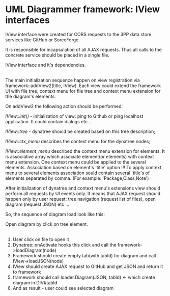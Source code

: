 UML Diagrammer framework: IView interfaces
===================================================

IView interface were created for CORS requests to the 3PP data store services like GitHub or SorceForge.

It is responsible for incapsulation of all AJAX requests. Thus all calls to the concrete service should be placed in a single file.   

<div id="IViewAPI" class="pack-diagram" repo="umlsynco/umlsync" path="/diagrammer/docs/dm-diagrams/IViewAPI.umlsync">
IView interface and it's dependencies. 
</div>
<br>


The main initialization sequence happen on view registration via framework::addView2(title, IView).
Each view could extend the framework UI with file tree, context menu for file tree and context menu extension for the diagram's elements.

On addView2 the following action should be performed:   

*IView::init()* - initialization of view: ping to Github or ping localhost application. It could contain dialogs etc ...

*IView::tree* - dynatree should be created based on this tree description;   

*IView::ctx_menu* describes the context menu for the dynatree nodes;

*IView::element_menu* described the context menu extension for elements. It is associative array which associate element(or elements) with context menu extension.
One context menu could be applied to the several elements.
Association based on element's 'title' option !!!
To apply context menu to several elements association sould contain several 'title's of elements separated by comma. (For example: 'Package,Class,Note')       

<be>
After initialization of dynatree and context menu's extensions view should perform all requests by UI events only.
It means that AJAX request should happen only by user request: tree navigation (request list of files), open diagram (request JSON) etc ...    

So, the sequence of diagram load look like this:

<div id="OpenDiagram" class="pack-diagram" repo="umlsynco/umlsync" path="/diagrammer/docs/dm-diagrams/OpenDiagram.umlsync">
Open diagram by click on tree element. 
</div>
<br>

1. User click on file to open it
2. Dynatree::onActivate hooks this click and call the framework->loadDiagram(node)
3. Framework should create empty tab(with tabId) for diagram and call IView->loadJSON(node)
4. IView should create AJAX request to GitHub and get JSON and return it to framework
5. framework should call loader.Diagram(JSON, tabId) <- which create diagram in DIV#tabId
6. And as result - user could see selected diagram  

  
